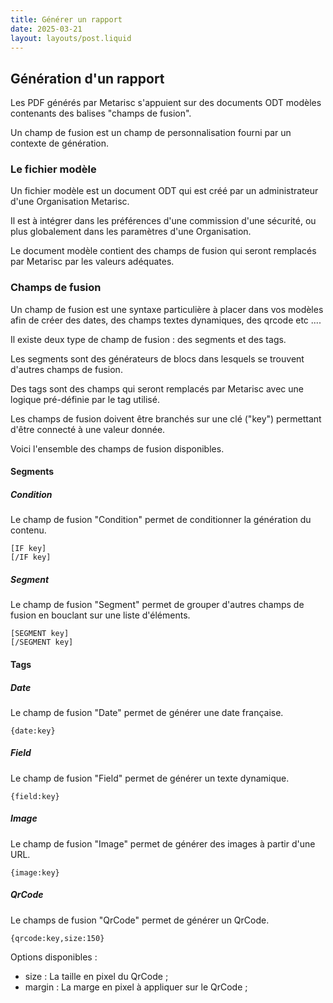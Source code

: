 ```yaml
---
title: Générer un rapport
date: 2025-03-21
layout: layouts/post.liquid
---
```


##  Génération d'un rapport

Les PDF générés par Metarisc s'appuient sur des documents ODT modèles contenants des balises "champs de fusion".

Un champ de fusion est un champ de personnalisation fourni par un contexte de génération.

### Le fichier modèle

Un fichier modèle est un document ODT qui est créé par un administrateur d'une Organisation Metarisc.

Il est à intégrer dans les préférences d'une commission d'une sécurité, ou plus globalement dans les paramètres d'une Organisation.

Le document modèle contient des champs de fusion qui seront remplacés par Metarisc par les valeurs adéquates.

### Champs de fusion

Un champ de fusion est une syntaxe particulière à placer dans vos modèles afin de créer des dates, des champs textes dynamiques, des qrcode etc ....

Il existe deux type de champ de fusion : des segments et des tags.

Les segments sont des générateurs de blocs dans lesquels se trouvent d'autres champs de fusion.

Des tags sont des champs qui seront remplacés par Metarisc avec une logique pré-définie par le tag utilisé.

Les champs de fusion doivent être branchés sur une clé ("key") permettant d'être connecté à une valeur donnée.

Voici l'ensemble des champs de fusion disponibles.

#### Segments

##### Condition

Le champ de fusion "Condition" permet de conditionner la génération du contenu.

```
[IF key]
[/IF key]
```

##### Segment

Le champ de fusion "Segment" permet de grouper d'autres champs de fusion en bouclant sur une liste d'éléments.

```
[SEGMENT key]
[/SEGMENT key]
```

#### Tags

##### Date

Le champ de fusion "Date" permet de générer une date française.

```
{date:key}
```

##### Field

Le champ de fusion "Field" permet de générer un texte dynamique.

```
{field:key}
```

##### Image

Le champ de fusion "Image" permet de générer des images à partir d'une URL.

```
{image:key}
```

##### QrCode

Le champs de fusion "QrCode" permet de générer un QrCode.

```
{qrcode:key,size:150}
```

Options disponibles :
- size : La taille en pixel du QrCode ;
- margin : La marge en pixel à appliquer sur le QrCode ;